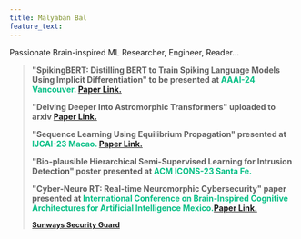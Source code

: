 ```yaml
---
title: Malyaban Bal
feature_text: 
---
```

Passionate Brain-inspired ML Researcher, Engineer, Reader...

<blockquote>
  <p><span>"SpikingBERT: Distilling BERT to Train Spiking Language Models Using Implicit Differentiation" to be presented at</span><span style="color:#05bf85;"> AAAI-24 Vancouver.</span> <a href="https://arxiv.org/pdf/2308.10873.pdf">Paper Link.</a></p>
    <p><span>"Delving Deeper Into Astromorphic Transformers" uploaded to arxiv</span> <a href="https://arxiv.org/pdf/2312.10925.pdf">Paper Link.</a></p>
  <p><span>"Sequence Learning Using Equilibrium Propagation" presented at</span><span style="color:#05bf85;"> IJCAI-23 Macao.</span> <a href="https://www.ijcai.org/proceedings/2023/0329.pdf">Paper Link.</a></p>
    <p><span>"Bio-plausible Hierarchical Semi-Supervised Learning for Intrusion Detection" poster presented at</span><span style="color:#05bf85;"> ACM ICONS-23 Santa Fe.</span></p>
  <p><span>"Cyber-Neuro RT: Real-time Neuromorphic Cybersecurity" paper presented at</span><span style="color:#05bf85;"> International Conference on Brain-Inspired Cognitive Architectures for Artificial Intelligence Mexico.</span><a href="https://pdf.sciencedirectassets.com/280203/1-s2.0-S1877050922X00161/1-s2.0-S1877050922017938/main.pdf?X-Amz-Security-Token=IQoJb3JpZ2luX2VjECIaCXVzLWVhc3QtMSJIMEYCIQDUIiP0xFc33%2Bfr6USAVgSLg3xeqItgYX1qmmJBtkzH6wIhALy8yutW3LVA13bRnMMqownRl0W84PzdteVZ%2FQ6HAKmnKrwFCKv%2F%2F%2F%2F%2F%2F%2F%2F%2F%2FwEQBRoMMDU5MDAzNTQ2ODY1IgwodFXcyjAkrnaTT%2B8qkAXAhXUu375r4h5OdiEp4QqKrxbaKI%2BKNltZJoYhW%2Fs4hM47mUvya3EXmE1XeEYZjFUvx9Q3w3KZXi7llPf8oVjiyqxu%2B%2BRLvq4SEsXYfl0H3i0IOZSeQTi4jDNne2LTOqCVkz9E86CSJzQg9bIZapL0GS3X1vlMmBJfIuYuHjg83xSD2wPh1WZmEkCmCgezmBQOdTfwW5iG3SFra5QMCr8vnN8WROX43qn8WlkdEjhfzX3cWLsPcfBwgfU1%2FuGTQgrQN4ASxaMAQY4mjKD8zEI%2BEsWjU3qjPE1Y6sN7ay8q4IawK5OqHlsSinZ4zUsahc6T78a0PDCtF2ZDD9FCF1Vv%2FNMuGoogI%2B1rwGhlH0rHNXssB%2Fl9ESU12iPgK1QY7Va8mA4hiPbOCHbFKBpPg2sqgsKqNREDermS%2Fgi1LEcLn%2FJ9mU8cJPG1b5MPaol1UiYt08n8EGYXdGWljd%2Fxzw8Acp5Te8CL2C4lyo8%2BOwKXeMfVqxR8wDkoNo17m5Oh6JR%2BbH9FDWMLgMVfxK8fLGNQtc7T%2BzeIXfPGE3ybtpoBbscGP%2B0oE83xOSNhZAWt2nL9Jkvbh6%2FaOLhO5bsRpAAQddOcPSFEpUrEpsZkl7LVIMOy8nYrn1cp3F3SqHRL5XiOjqrPAQ8lcY5%2BwqPJwKHja2bgTSW6%2F979VYW0XDa%2FiK9bCLQwa9J3dyi6jtHYRqCNUFK6xqtSyB4GFd8i3ZotftGFUBdLFgzOR%2BoPlZAEKBoPLFH3wMy2tgIz4eayqdyJrpMMouMes%2BleJEo8AZANGcDT6lq2BTPLnF5kOFMl%2FULANDJWNGesXG5Q6AXmHFG8ilXwC2I7L15GFG%2F4ikeaXkLrzJCB6WVGBoYHGuz1qDCru7GsBjqwAQtbGzfzR%2BTkvQoARti72Ol4kVl4CECy4zRdzJXVmnotSNnMcXvZ4o5XRJxHKHr1Gb1hTCAAFmcoGU0yNm089OwZb2JQQtXAei4OeSVadaf8CI72FWeNGrA5xW6eN2XZAaxFggGRP5huD1rbtiN%2BKrEqlyuKz7I1e%2Fy%2BIc6xzo1%2BcSt0q%2F%2BDEI3dB7fAvao4DRa%2FZVdCh82XNpxsQQGfZc35I173KTVbIq4JzTqqW0Wh&X-Amz-Algorithm=AWS4-HMAC-SHA256&X-Amz-Date=20231227T183159Z&X-Amz-SignedHeaders=host&X-Amz-Expires=300&X-Amz-Credential=ASIAQ3PHCVTY4FQQV6EE%2F20231227%2Fus-east-1%2Fs3%2Faws4_request&X-Amz-Signature=b28de2f67145c13932389f76914117d34d0f0aed9360c2a5fa085969d81fa300&hash=776ea523d29596629dac77833ccc297dbc6567892f4f5b5229af046bec894551&host=68042c943591013ac2b2430a89b270f6af2c76d8dfd086a07176afe7c76c2c61&pii=S1877050922017938&tid=spdf-53fc83b9-0e29-4be6-8282-e5fc59bf4e24&sid=af66dd937caf2346fc6ad3c47b7859fd761cgxrqb&type=client&tsoh=d3d3LnNjaWVuY2VkaXJlY3QuY29t&ua=0f01585c0257025300&rr=83c3a4c2fc286efe&cc=in">Paper Link.</a></p>
  <footer>
    <a href="http://www.imdb.com/title/tt0284978/quotes/qt1375101">Sunways Security Guard</a>
  </footer>
</blockquote>
<style>
blockquote {
  text-align: left;
  font-weight: bold;
}
blockquote footer {
  font-size: .8rem;
}
</style>

<script>
const blockquote = document.querySelector("blockquote")
const bolden = (keyString, string) =>
  string.replace(new RegExp(keyString, 'g'), '<strong>'+keyString+'</strong>')

blockquote.innerHTML = bolden("Mr. Sullivan", blockquote.innerHTML)
</script>

